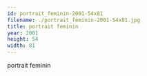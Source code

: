 ```yaml
---
id: portrait_feminin-2001-54x81
filename: ./portrait_feminin-2001-54x81.jpg
title: portrait feminin
year: 2001
height: 54
width: 81
---
```


portrait feminin
